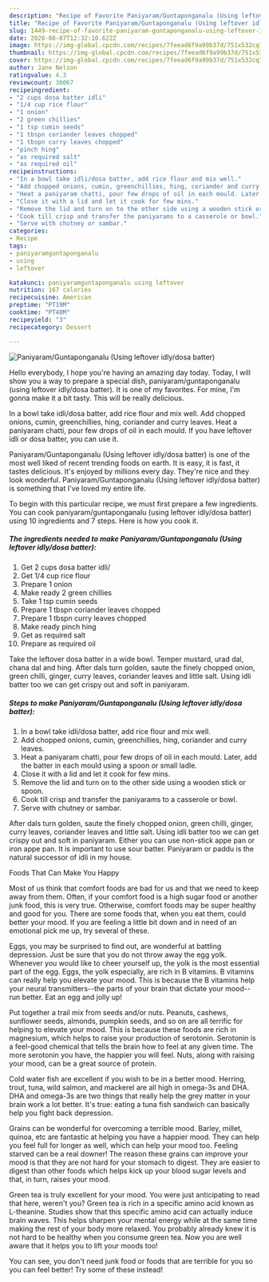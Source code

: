 ```yaml
---
description: "Recipe of Favorite Paniyaram/Guntaponganalu (Using leftover idly/dosa batter)"
title: "Recipe of Favorite Paniyaram/Guntaponganalu (Using leftover idly/dosa batter)"
slug: 1449-recipe-of-favorite-paniyaram-guntaponganalu-using-leftover-idly-dosa-batter
date: 2020-08-07T12:32:10.622Z
image: https://img-global.cpcdn.com/recipes/7feead6f9a99b37d/751x532cq70/paniyaramguntaponganalu-using-leftover-idlydosa-batter-recipe-main-photo.jpg
thumbnail: https://img-global.cpcdn.com/recipes/7feead6f9a99b37d/751x532cq70/paniyaramguntaponganalu-using-leftover-idlydosa-batter-recipe-main-photo.jpg
cover: https://img-global.cpcdn.com/recipes/7feead6f9a99b37d/751x532cq70/paniyaramguntaponganalu-using-leftover-idlydosa-batter-recipe-main-photo.jpg
author: Jane Nelson
ratingvalue: 4.3
reviewcount: 30067
recipeingredient:
- "2 cups dosa batter idli"
- "1/4 cup rice flour"
- "1 onion"
- "2 green chillies"
- "1 tsp cumin seeds"
- "1 tbspn coriander leaves chopped"
- "1 tbspn curry leaves chopped"
- "pinch hing"
- "as required salt"
- "as required oil"
recipeinstructions:
- "In a bowl take idli/dosa batter, add rice flour and mix well."
- "Add chopped onions, cumin, greenchillies, hing, coriander and curry leaves."
- "Heat a paniyaram chatti, pour few drops of oil in each mould. Later, add the batter in each mould using a spoon or small ladle."
- "Close it with a lid and let it cook for few mins."
- "Remove the lid and turn on to the other side using a wooden stick or spoon."
- "Cook till crisp and transfer the paniyarams to a casserole or bowl."
- "Serve with chutney or sambar."
categories:
- Recipe
tags:
- paniyaramguntaponganalu
- using
- leftover

katakunci: paniyaramguntaponganalu using leftover 
nutrition: 167 calories
recipecuisine: American
preptime: "PT19M"
cooktime: "PT40M"
recipeyield: "3"
recipecategory: Dessert

---
```



![Paniyaram/Guntaponganalu (Using leftover idly/dosa batter)](https://img-global.cpcdn.com/recipes/7feead6f9a99b37d/751x532cq70/paniyaramguntaponganalu-using-leftover-idlydosa-batter-recipe-main-photo.jpg)

Hello everybody, I hope you're having an amazing day today. Today, I will show you a way to prepare a special dish, paniyaram/guntaponganalu (using leftover idly/dosa batter). It is one of my favorites. For mine, I'm gonna make it a bit tasty. This will be really delicious.

In a bowl take idli/dosa batter, add rice flour and mix well. Add chopped onions, cumin, greenchillies, hing, coriander and curry leaves. Heat a paniyaram chatti, pour few drops of oil in each mould. If you have leftover idli or dosa batter, you can use it.

Paniyaram/Guntaponganalu (Using leftover idly/dosa batter) is one of the most well liked of recent trending foods on earth. It is easy, it is fast, it tastes delicious. It's enjoyed by millions every day. They're nice and they look wonderful. Paniyaram/Guntaponganalu (Using leftover idly/dosa batter) is something that I've loved my entire life.


To begin with this particular recipe, we must first prepare a few ingredients. You can cook paniyaram/guntaponganalu (using leftover idly/dosa batter) using 10 ingredients and 7 steps. Here is how you cook it.

<!--inarticleads1-->

##### The ingredients needed to make Paniyaram/Guntaponganalu (Using leftover idly/dosa batter):

1. Get 2 cups dosa batter idli/
1. Get 1/4 cup rice flour
1. Prepare 1 onion
1. Make ready 2 green chillies
1. Take 1 tsp cumin seeds
1. Prepare 1 tbspn coriander leaves chopped
1. Prepare 1 tbspn curry leaves chopped
1. Make ready pinch hing
1. Get as required salt
1. Prepare as required oil


Take the leftover dosa batter in a wide bowl. Temper mustard, urad dal, chana dal and hing. After dals turn golden, saute the finely chopped onion, green chilli, ginger, curry leaves, coriander leaves and little salt. Using idli batter too we can get crispy out and soft in paniyaram. 

<!--inarticleads2-->

##### Steps to make Paniyaram/Guntaponganalu (Using leftover idly/dosa batter):

1. In a bowl take idli/dosa batter, add rice flour and mix well.
1. Add chopped onions, cumin, greenchillies, hing, coriander and curry leaves.
1. Heat a paniyaram chatti, pour few drops of oil in each mould. Later, add the batter in each mould using a spoon or small ladle.
1. Close it with a lid and let it cook for few mins.
1. Remove the lid and turn on to the other side using a wooden stick or spoon.
1. Cook till crisp and transfer the paniyarams to a casserole or bowl.
1. Serve with chutney or sambar.


After dals turn golden, saute the finely chopped onion, green chilli, ginger, curry leaves, coriander leaves and little salt. Using idli batter too we can get crispy out and soft in paniyaram. Either you can use non-stick appe pan or iron appe pan. It is important to use sour batter. Paniyaram or paddu is the natural successor of idli in my house. 

Foods That Can Make You Happy


Most of us think that comfort foods are bad for us and that we need to keep away from them. Often, if your comfort food is a high sugar food or another junk food, this is very true. Otherwise, comfort foods may be super healthy and good for you. There are some foods that, when you eat them, could better your mood. If you are feeling a little bit down and in need of an emotional pick me up, try several of these.

Eggs, you may be surprised to find out, are wonderful at battling depression. Just be sure that you do not throw away the egg yolk. Whenever you would like to cheer yourself up, the yolk is the most essential part of the egg. Eggs, the yolk especially, are rich in B vitamins. B vitamins can really help you elevate your mood. This is because the B vitamins help your neural transmitters--the parts of your brain that dictate your mood--run better. Eat an egg and jolly up!

Put together a trail mix from seeds and/or nuts. Peanuts, cashews, sunflower seeds, almonds, pumpkin seeds, and so on are all terrific for helping to elevate your mood. This is because these foods are rich in magnesium, which helps to raise your production of serotonin. Serotonin is a feel-good chemical that tells the brain how to feel at any given time. The more serotonin you have, the happier you will feel. Nuts, along with raising your mood, can be a great source of protein.

Cold water fish are excellent if you wish to be in a better mood. Herring, trout, tuna, wild salmon, and mackerel are all high in omega-3s and DHA. DHA and omega-3s are two things that really help the grey matter in your brain work a lot better. It's true: eating a tuna fish sandwich can basically help you fight back depression. 

Grains can be wonderful for overcoming a terrible mood. Barley, millet, quinoa, etc are fantastic at helping you have a happier mood. They can help you feel full for longer as well, which can help your mood too. Feeling starved can be a real downer! The reason these grains can improve your mood is that they are not hard for your stomach to digest. They are easier to digest than other foods which helps kick up your blood sugar levels and that, in turn, raises your mood.

Green tea is truly excellent for your mood. You were just anticipating to read that here, weren't you? Green tea is rich in a specific amino acid known as L-theanine. Studies show that this specific amino acid can actually induce brain waves. This helps sharpen your mental energy while at the same time making the rest of your body more relaxed. You probably already knew it is not hard to be healthy when you consume green tea. Now you are well aware that it helps you to lift your moods too!

You can see, you don't need junk food or foods that are terrible for you so you can feel better! Try some of these instead!


